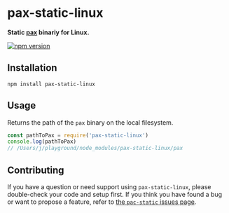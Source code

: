 # pax-static-linux

**Static [pax](https://pax.js.org/) binariy for Linux.**

[![npm version](https://img.shields.io/npm/v/pax-static-linux.svg)](https://www.npmjs.com/package/pax-static-linux)


## Installation

```shell
npm install pax-static-linux
```


## Usage

Returns the path of the `pax` binary on the local filesystem.

``` js
const pathToPax = require('pax-static-linux')
console.log(pathToPax)
// /Users/j/playground/node_modules/pax-static-linux/pax
```


## Contributing

If you have a question or need support using `pax-static-linux`, please double-check your code and setup first. If you think you have found a bug or want to propose a feature, refer to [the `pac-static` issues page](https://github.com/derhuerst/pax-static/issues).
